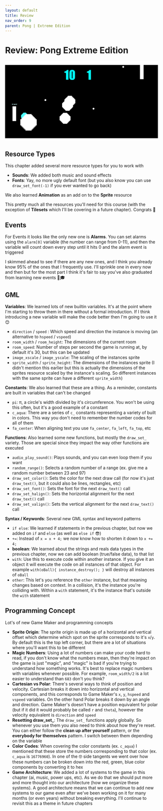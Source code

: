 ```yaml
---
layout: default
title: Review
nav_order: 9
parent: Pong | Extreme Edition
---
```


# Review: Pong Extreme Edition

![](../../assets/images/extreme_pong.gif)

## Resource Types

This chapter added several more resource types for you to work with

* **Sounds**: We added both music and sound effects
* **Fonts**: Yay, no more ugly default font (but you also know you can use ``draw_set_font(-1)`` if you ever wanted to go back)

We also learned **Animation** as an add on to the **Sprite** resource

This pretty much all the resources you'll need for this course (with the exception of **Tilesets** which I'll be covering in a future chapter). Congrats 🎊

## Events

For Events it looks like the only new one is **Alarms**. You can set alarms using the ``alarm[0]`` variable (the number can range from 0-11), and then the variable will count down every step until it hits 0 and the alarm event is triggered

I skimmed ahead to see if there are any new ones, and I think you already know 95% of the ones that I frequently use. I'll sprinkle one in every now and then but for the most part I think it's fair to say you've also graduated from learning new events 🎉🎓

## GML

**Variables**: We learned lots of new builtin variables. It's at the point where I'm starting to throw them in there without a formal introduction. If I think introducing a new variable will make the code better then I'm going to use it 😊

 * ``direction`` / ``speed`` : Which speed and direction the instance is moving (an alternative to ``hspeed`` / ``vspeed``)
 * ``room_width`` / ``room_height``: The dimensions of the current room
 * ``room_speed``: Number of steps per second the game is running at, by default it's 30, but this can be updated
 * ``image_xscale`` / ``image_yscale``: The scaling of the instances sprite
 * ``sprite_width`` / ``sprite_height``: The dimensions of the instances sprite (I didn't mention this earlier but this is actually the dimensions of the sprites resource scaled by the instance's scaling. So different instances with the same sprite can have a different ``sprite_width``)

**Constants**: We also learned that these are a thing. As a reminder, constants are built in variables that can't be changed

 * ``pi``: π, a circle's width divided by it's circumference. You won't be using this often, but it's a good example of a constant
 * ``c_aqua``: There are a series of ``c_`` constants representing a variety of built in colors. This way you don't need to remember the number codes for all of them
 * ``fa_center``: When aligning text you use ``fa_center``, ``fa_left``, ``fa_top``, etc

**Functions**: Also learned some new functions, but mostly the ``draw_set_`` variety. Those are special since they impact the way other functions are executed

 * ``audio_play_sound()``: Plays sounds, and you can even loop them if you want
 * ``random_range()``: Selects a random number of a range (ex. give me a random number between 23 and 97)
 * ``draw_set_color()``: Sets the color for the next draw call (for now it's just ``draw_text()``, but it could also be lines, rectangles, etc)
 * ``draw_set_font()``: Sets the font for the next ``draw_text()`` call
 * ``draw_set_halign()``: Sets the horizontal alignment for the next ``draw_text()`` call
 * ``draw_set_valign()``: Sets the vertical alignment for the next ``draw_text()`` call

**Syntax / Keywords**: Several new GML syntax and keyword patterns

 * ``if else``: We learned if statements in the previous chapter, but now we added on ``if`` and ``else`` (as well as ``else if`` 😎)
 * ``+=``: Instead of ``x = x + 4;`` we now know how to shorten it down to ``x += 4;``
 * **boolean**: We learned about the strings and reals data types in the previous chapter, now we can add boolean (true/false data), to that list
 * ``with``: Use this to execute code within another instance. If you give it an object it will execute the code on all instances of that object. For example ``with(oBall){ instance_destroy(); }`` will destroy all instances of ``oBall``
 * ``other``: This let's you reference the ``other`` instance, but that meaning changes based on context. In a collision, it's the instance you're colliding with. Within a ``with`` statement, it's the instance that's outside the ``with`` statement

## Programming Concept

Lot's of new Game Maker and programming concepts

 * **Sprite Origin**: The sprite origin is made up of a horizontal and vertical offset which determine which spot on the sprite corresponds to it's ``x``/``y``. By default this is the top left corner, but there are a lot of situations where you'll want this to be different
 * **Magic Numbers**: Using a lot of numbers can make your code hard to read, if you don't know what the numbers mean, then they're impact on the game is just "magic", and "magic" is bad if you're trying to understand how something works. It's best to replace magic numbers with variables whenever possible. For example, ``room_width/2`` is a lot easier to understand than ``683`` don't you think?
 * **Cartesian vs Polar**: There's several ways to think of position and velocity. Cartesian breaks it down into horizontal and vertical components, and this corresponds to Game Maker's ``x``, ``y``, ``hspeed`` and ``vspeed`` variables. On the other hand Polar breaks it down by an angle and direction. Game Maker's doesn't have a position equivalent for polar (but if it did it would probably be called ``r`` and ``theta``), however the velocity equivalent is ``direction`` and ``speed``
 * **Resetting draw_set_**: The ``draw_set_`` functions apply globally. So whenever you use them you also need to think about how they're reset. You can either follow the **clean up after yourself** pattern, or the **everybody for themselves** pattern. I switch between them depending on the variable
 * **Color Codes**: When covering the color constants (ex. ``c_aqua``) I mentioned that these store the numbers corresponding to that color (ex. ``c_aqua`` is ``16776960``). In one of the 🤓 side tangents we went over how these numbers can be broken down into the red, green, blue color components by converting it to hex
 * **Game Architecture**: We added a lot of systems to the game in this chapter (ai, music, power ups, etc). As we do that we should put more and more thought into our architecture (how we organize these systems). A good architecture means that we can continue to add new systems to our game even after we've been working on it for many months (or even years) without breaking everything. I'll continue to revisit this as a theme in future chapters
